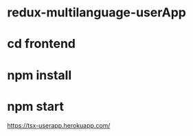 # redux-multilanguage-userApp

# cd frontend
# npm install
# npm start

https://tsx-userapp.herokuapp.com/
 
